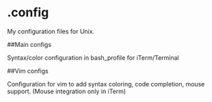 .config
=======

My configuration files for Unix.

##Main configs

Syntax/color configuration in bash_profile for iTerm/Terminal 

##Vim configs

Configuration for vim to add syntax coloring, code completion, mouse support.
(Mouse integration only in iTerm)
